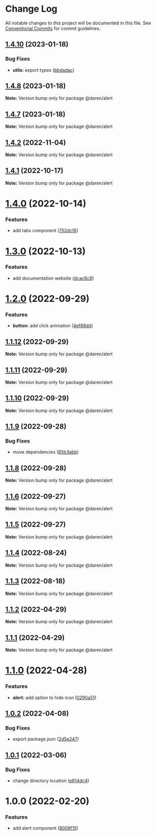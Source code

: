 # Change Log

All notable changes to this project will be documented in this file.
See [Conventional Commits](https://conventionalcommits.org) for commit guidelines.

## [1.4.10](https://github.com/darenmalfait/darenui/compare/@daren/alert@1.4.8...@daren/alert@1.4.10) (2023-01-18)


### Bug Fixes

* **utils:** export types ([bbdadac](https://github.com/darenmalfait/darenui/commit/bbdadace754fa21cae5ed7e7fe4e249ab7143bc6))





## [1.4.8](https://github.com/darenmalfait/darenui/compare/@daren/alert@1.4.7...@daren/alert@1.4.8) (2023-01-18)

**Note:** Version bump only for package @daren/alert





## [1.4.7](https://github.com/darenmalfait/darenui/compare/@daren/alert@1.4.6...@daren/alert@1.4.7) (2023-01-18)

**Note:** Version bump only for package @daren/alert





## [1.4.2](https://github.com/darenmalfait/darenui/compare/@daren/alert@1.4.1...@daren/alert@1.4.2) (2022-11-04)

**Note:** Version bump only for package @daren/alert

## [1.4.1](https://github.com/darenmalfait/darenui/compare/@daren/alert@1.4.0...@daren/alert@1.4.1) (2022-10-17)

**Note:** Version bump only for package @daren/alert

# [1.4.0](https://github.com/darenmalfait/darenui/compare/@daren/alert@1.3.0...@daren/alert@1.4.0) (2022-10-14)

### Features

- add tabs component ([752dc16](https://github.com/darenmalfait/darenui/commit/752dc16448f0abe47af1c4f32459cf2ac741a40c))

# [1.3.0](https://github.com/darenmalfait/darenui/compare/@daren/alert@1.2.0...@daren/alert@1.3.0) (2022-10-13)

### Features

- add documentation website ([dcac6c8](https://github.com/darenmalfait/darenui/commit/dcac6c846bdb6febc3587ab6b3edb0dfdec5a63d))

# [1.2.0](https://github.com/darenmalfait/darenui/compare/@daren/alert@1.1.12...@daren/alert@1.2.0) (2022-09-29)

### Features

- **button:** add click animation ([4ef88dd](https://github.com/darenmalfait/darenui/commit/4ef88dd88dbcf3411b3bfdd8250323b6e7338fb7))

## [1.1.12](https://github.com/darenmalfait/darenui/compare/@daren/alert@1.1.11...@daren/alert@1.1.12) (2022-09-29)

**Note:** Version bump only for package @daren/alert

## [1.1.11](https://github.com/darenmalfait/darenui/compare/@daren/alert@1.1.10...@daren/alert@1.1.11) (2022-09-29)

**Note:** Version bump only for package @daren/alert

## [1.1.10](https://github.com/darenmalfait/darenui/compare/@daren/alert@1.1.9...@daren/alert@1.1.10) (2022-09-29)

**Note:** Version bump only for package @daren/alert

## [1.1.9](https://github.com/darenmalfait/darenui/compare/@daren/alert@1.1.8...@daren/alert@1.1.9) (2022-09-28)

### Bug Fixes

- move dependencies ([85b3abb](https://github.com/darenmalfait/darenui/commit/85b3abb27728b5cbd404e23a8f4e6b5f5d538a58))

## [1.1.8](https://github.com/darenmalfait/darenui/compare/@daren/alert@1.1.6...@daren/alert@1.1.8) (2022-09-28)

**Note:** Version bump only for package @daren/alert

## [1.1.6](https://github.com/darenmalfait/darenui/compare/@daren/alert@1.1.5...@daren/alert@1.1.6) (2022-09-27)

**Note:** Version bump only for package @daren/alert

## [1.1.5](https://github.com/darenmalfait/darenui/compare/@daren/alert@1.1.4...@daren/alert@1.1.5) (2022-09-27)

**Note:** Version bump only for package @daren/alert

## [1.1.4](https://github.com/darenmalfait/darenui/compare/@daren/alert@1.1.3...@daren/alert@1.1.4) (2022-08-24)

**Note:** Version bump only for package @daren/alert

## [1.1.3](https://github.com/darenmalfait/darenui/compare/@daren/alert@1.1.2...@daren/alert@1.1.3) (2022-08-18)

**Note:** Version bump only for package @daren/alert

## [1.1.2](https://github.com/darenmalfait/darenui/compare/@daren/alert@1.1.1...@daren/alert@1.1.2) (2022-04-29)

**Note:** Version bump only for package @daren/alert

## [1.1.1](https://github.com/darenmalfait/darenui/compare/@daren/alert@1.1.0...@daren/alert@1.1.1) (2022-04-29)

**Note:** Version bump only for package @daren/alert

# [1.1.0](https://github.com/darenmalfait/darenui/compare/@daren/alert@1.0.2...@daren/alert@1.1.0) (2022-04-28)

### Features

- **alert:** add option to hide icon ([0290a51](https://github.com/darenmalfait/darenui/commit/0290a5147955c08580cabd4f29b01bc6d27fd9e7))

## [1.0.2](https://github.com/darenmalfait/darenui/compare/@daren/alert@1.0.1...@daren/alert@1.0.2) (2022-04-08)

### Bug Fixes

- export package.json ([2d5e247](https://github.com/darenmalfait/darenui/commit/2d5e24797a289b7507666bf67d954fc93be33d8f))

## [1.0.1](https://github.com/darenmalfait/darenui/compare/@daren/alert@1.0.0...@daren/alert@1.0.1) (2022-03-06)

### Bug Fixes

- change directory location ([e614dc4](https://github.com/darenmalfait/darenui/commit/e614dc4c608951edcc62b0e6c6057e297ba71d84))

# 1.0.0 (2022-02-20)

### Features

- add alert component ([8008f15](https://github.com/darenmalfait/darenui/commit/8008f1599a369ec388c90c439034ff07e431e185))
